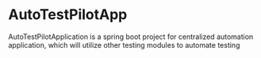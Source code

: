 # AutoTestPilotApp
AutoTestPilotApplication is a spring boot project for centralized automation application, which will utilize other testing modules to automate testing
